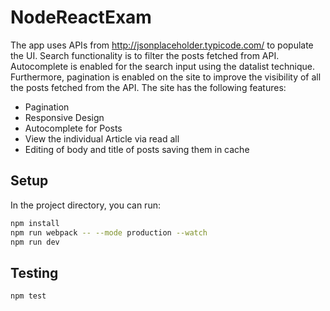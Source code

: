 # NodeReactExam
The app uses APIs from http://jsonplaceholder.typicode.com/ to populate the UI. Search functionality is to filter the posts fetched from API.
Autocomplete is enabled for the search input using the datalist technique. Furthermore, pagination is enabled on the site to improve the visibility of all the posts fetched from the API. 
The site has the following features:

- Pagination
- Responsive Design
- Autocomplete for Posts
- View the individual Article via read all
- Editing of body and title of posts saving them in cache

## Setup
In the project directory, you can run:

```sh
npm install
npm run webpack -- --mode production --watch
npm run dev
```

## Testing

```sh
npm test
```